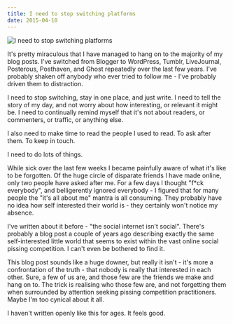```yaml
---
title: I need to stop switching platforms
date: 2015-04-10
---
```


![I need to stop switching platforms](https://source.unsplash.com/0gkw_9fy0eQ/1600x900)

It's pretty miraculous that I have managed to hang on to the majority of my blog posts. I've switched from Blogger to WordPress, Tumblr, LiveJournal, Posterous, Posthaven, and Ghost repeatedly over the last few years. I've probably shaken off anybody who ever tried to follow me - I've probably driven them to distraction.

I need to stop switching, stay in one place, and just write. I need to tell the story of my day, and not worry about how interesting, or relevant it might be. I need to continually remind myself that it's not about readers, or commenters, or traffic, or anything else.

I also need to make time to read the people I used to read. To ask after them. To keep in touch.

I need to do lots of things.

While sick over the last few weeks I became painfully aware of what it's like to be forgotten. Of the huge circle of disparate friends I have made online, only two people have asked after me. For a few days I thought "f*ck everybody", and belligerently ignored everybody - I figured that for many people the "it's all about me" mantra is all consuming. They probably have no idea how self interested their world is - they certainly won't notice my absence.

I've written about it before - "the social internet isn't social". There's probably a blog post a couple of years ago describing exactly the same self-interested little world that seems to exist within the vast online social pissing competition. I can't even be bothered to find it.

This blog post sounds like a huge downer, but really it isn't - it's more a confrontation of the truth - that nobody is really that interested in each other. Sure, a few of us are, and those few are the friends we make and hang on to. The trick is realising who those few are, and not forgetting them when surrounded by attention seeking pissing competition practitioners. Maybe I'm too cynical about it all.

I haven't written openly like this for ages. It feels good.